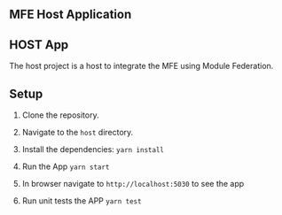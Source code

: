 ## MFE Host Application

## HOST App
The host project is a host to integrate the MFE using Module Federation.

## Setup
1. Clone the repository.
2. Navigate to the `host` directory.
3. Install the dependencies:
   `yarn install`
4. Run the App
   `yarn start`
5. In browser navigate to `http://localhost:5030` to see the app

6. Run unit tests the APP
   `yarn test`

